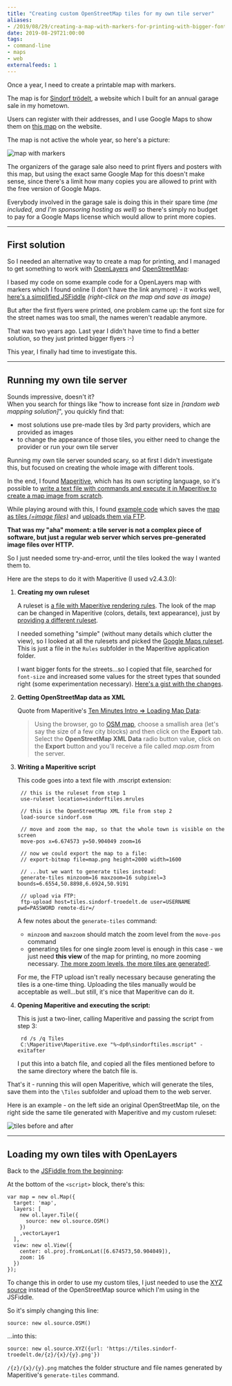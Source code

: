 ```yaml
---
title: "Creating custom OpenStreetMap tiles for my own tile server"
aliases:
- /2019/08/29/creating-a-map-with-markers-for-printing-with-bigger-fonts/
date: 2019-08-29T21:00:00
tags:
- command-line
- maps
- web
externalfeeds: 1
---
```


Once a year, I need to create a printable map with markers.

The map is for [Sindorf trödelt](https://sindorf-troedelt.de/), a website which I built for an annual garage sale in my hometown.

Users can register with their addresses, and I use Google Maps to show them on [this map](https://sindorf-troedelt.de/karte/) on the website.

The map is not active the whole year, so here's a picture:

![map with markers](/img/sindorf-map.png "map with markers")

The organizers of the garage sale also need to print flyers and posters with this map, but using the exact same Google Map for this doesn't make sense, since there's a limit how many copies you are allowed to print with the free version of Google Maps.

Everybody involved in the garage sale is doing this in their spare time *(me included, and I'm sponsoring hosting as well)* so there's simply no budget to pay for a Google Maps license which would allow to print more copies.

---

## First solution

So I needed an alternative way to create a map for printing, and I managed to get something to work with [OpenLayers](https://openlayers.org/) and [OpenStreetMap](https://www.openstreetmap.org/):

I based my code on some example code for a OpenLayers map with markers which I found online (I don't have the link anymore) - it works well, [here's a simplified JSFiddle](https://jsfiddle.net/yw1d3vjc/) *(right-click on the map and save as image)*

But after the first flyers were printed, one problem came up: the font size for the street names was too small, the names weren't readable anymore.

That was two years ago. Last year I didn't have time to find a better solution, so they just printed bigger flyers :-)

This year, I finally had time to investigate this.


---

## Running my own tile server

Sounds impressive, doesn't it?  
When you search for things like "how to increase font size in *[random web mapping solution]*", you quickly find that:

- most solutions use pre-made tiles by 3rd party providers, which are provided as images
- to change the appearance of those tiles, you either need to change the provider or run your own tile server

Running my own tile server sounded scary, so at first I didn't investigate this, but focused on creating the whole image with different tools.

In the end, I found [Maperitive](http://maperitive.net/), which has its own scripting language, so it's possible to [write a text file with commands and execute it in Maperitive to create a map image from scratch](http://maperitive.net/docs/Command_Line.html).

While playing around with this, I found [example code](https://wiki.openstreetmap.org/wiki/Wanderkarte_Steyregg/MaperitiveScript) which saves the [map as tiles *(=image files)*](http://maperitive.net/docs/Commands/GenerateTiles.html) and [uploads them via FTP](http://maperitive.net/docs/Commands/FtpUpload.html).

**That was my "aha" moment: a tile server is not a complex piece of software, but just a regular web server which serves pre-generated image files over HTTP.**

So I just needed some try-and-error, until the tiles looked the way I wanted them to.

Here are the steps to do it with Maperitive (I used v2.4.3.0):

1. **Creating my own ruleset**

    A ruleset is [a file with Maperitive rendering rules](http://maperitive.net/docs/Rulesets.html). The look of the map can be changed in Maperitive (colors, details, text appearance), just by [providing a different ruleset](http://maperitive.net/docs/Rulesets.html#Switching%20Between%20Rulesets).
    
    I needed something "simple" (without many details which clutter the view), so I looked at all the rulesets and picked the [Google Maps ruleset](http://maperitive.net/docs/Rulesets.html#Google%20Maps%20Ruleset). This is just a file in the `Rules` subfolder in the Maperitive application folder.
    
    I want bigger fonts for the streets...so I copied that file, searched for `font-size` and increased some values for the street types that sounded right (some experimentation necessary). [Here's a gist with the changes](https://gist.github.com/christianspecht/9826de05c0e58d46ef23c934269582aa/revisions?diff=split).
    
1. **Getting OpenStreetMap data as XML**

    Quote from Maperitive's	[Ten Minutes Intro ⇒ Loading Map Data](http://maperitive.net/docs/TenMinutesIntro.html#Loading%20Map%20Data): 
    
    > Using the browser, go to [OSM map](http://www.openstreetmap.org/), choose a smallish area (let's say the size of a few city blocks) and then click on the **Export** tab. Select the **OpenStreetMap XML Data** radio button value, click on the **Export** button and you'll receive a file called *map.osm* from the server.
    
1. **Writing a Maperitive script**

    This code goes into a text file with .mscript extension:

        // this is the ruleset from step 1
        use-ruleset location=sindorftiles.mrules

        // this is the OpenStreetMap XML file from step 2
        load-source sindorf.osm
        
        // move and zoom the map, so that the whole town is visible on the screen
        move-pos x=6.674573 y=50.904049 zoom=16

        // now we could export the map to a file:
        // export-bitmap file=map.png height=2000 width=1600

        // ...but we want to generate tiles instead:
        generate-tiles minzoom=16 maxzoom=16 subpixel=3 bounds=6.6554,50.8898,6.6924,50.9191
        
        // upload via FTP:
        ftp-upload host=tiles.sindorf-troedelt.de user=USERNAME pwd=PASSWORD remote-dir=/
   
    A few notes about the `generate-tiles` command:
    
    - `minzoom` and `maxzoom` should match the zoom level from the `move-pos` command
    - generating tiles for one single zoom level is enough in this case - we just need **this view** of the map for printing, no more zooming necessary. [The more zoom levels, the more tiles are generated!](http://maperitive.net/docs/Commands/GenerateTiles.html#Performance%20And%20Storage%20Considerations).  
    
    For me, the FTP upload isn't really necessary because generating the tiles is a one-time thing. Uploading the tiles manually would be acceptable as well...but still, it's nice that Maperitive can do it.

1. **Opening Maperitive and executing the script:**

    This is just a two-liner, calling Maperitive and passing the script from step 3:

        rd /s /q Tiles
        C:\Maperitive\Maperitive.exe "%~dp0\sindorftiles.mscript" -exitafter 

    I put this into a batch file, and copied all the files mentioned before to the same directory where the batch file is.
    
That's it - running this will open Maperitive, which will generate the tiles, save them into the `\Tiles` subfolder and upload them to the web server.
    
Here is an example - on the left side an original OpenStreetMap tile, on the right side the same tile generated with Maperitive and my custom ruleset:

![tiles before and after](/img/sindorf-tiles.png "tiles before and after")

---

## Loading my own tiles with OpenLayers

Back to the [JSFiddle from the beginning](https://jsfiddle.net/yw1d3vjc/): 

At the bottom of the `<script>` block, there's this:

    var map = new ol.Map({
      target: 'map',
      layers: [
        new ol.layer.Tile({
          source: new ol.source.OSM()
        })
        ,vectorLayer1
      ],
      view: new ol.View({
        center: ol.proj.fromLonLat([6.674573,50.904049]),
        zoom: 16
      })
    });

To change this in order to use my custom tiles, I just needed to use the [XYZ source](https://openlayers.org/en/latest/examples/xyz.html) instead of the OpenStreetMap source which I'm using in the JSFiddle.

So it's simply changing this line:

    source: new ol.source.OSM()
    
...into this:

    source: new ol.source.XYZ({url: 'https://tiles.sindorf-troedelt.de/{z}/{x}/{y}.png'})
    
`/{z}/{x}/{y}.png` matches the folder structure and file names generated by Maperitive's `generate-tiles` command.

